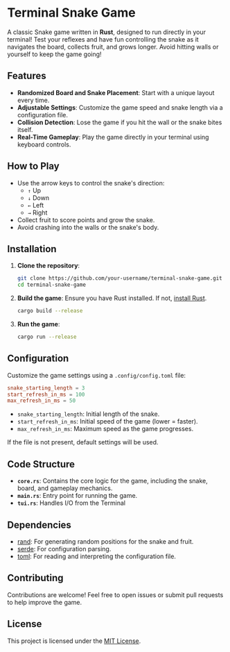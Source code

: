 # Terminal Snake Game

A classic Snake game written in **Rust**, designed to run directly in your terminal! Test your reflexes and have fun controlling the snake as it navigates the board, collects fruit, and grows longer. Avoid hitting walls or yourself to keep the game going!

## Features

- **Randomized Board and Snake Placement**: Start with a unique layout every time.
- **Adjustable Settings**: Customize the game speed and snake length via a configuration file.
- **Collision Detection**: Lose the game if you hit the wall or the snake bites itself.
- **Real-Time Gameplay**: Play the game directly in your terminal using keyboard controls.

## How to Play

- Use the arrow keys to control the snake's direction:
  - `↑` Up
  - `↓` Down
  - `←` Left
  - `→` Right
- Collect fruit to score points and grow the snake.
- Avoid crashing into the walls or the snake's body.

## Installation

1. **Clone the repository**:
   ```bash
   git clone https://github.com/your-username/terminal-snake-game.git
   cd terminal-snake-game
   ```

2. **Build the game**:
   Ensure you have Rust installed. If not, [install Rust](https://www.rust-lang.org/tools/install).
   ```bash
   cargo build --release
   ```

3. **Run the game**:
   ```bash
   cargo run --release
   ```

## Configuration

Customize the game settings using a `.config/config.toml` file:

```toml
snake_starting_length = 3
start_refresh_in_ms = 100
max_refresh_in_ms = 50
```

- `snake_starting_length`: Initial length of the snake.
- `start_refresh_in_ms`: Initial speed of the game (lower = faster).
- `max_refresh_in_ms`: Maximum speed as the game progresses.

If the file is not present, default settings will be used.

## Code Structure

- **`core.rs`**: Contains the core logic for the game, including the snake, board, and gameplay mechanics.
- **`main.rs`**: Entry point for running the game.
- **`tui.rs`**: Handles I/O from the Terminal


## Dependencies

- [rand](https://crates.io/crates/rand): For generating random positions for the snake and fruit.
- [serde](https://crates.io/crates/serde): For configuration parsing.
- [toml](https://crates.io/crates/toml): For reading and interpreting the configuration file.


## Contributing

Contributions are welcome! Feel free to open issues or submit pull requests to help improve the game.

## License

This project is licensed under the [MIT License](LICENSE).

